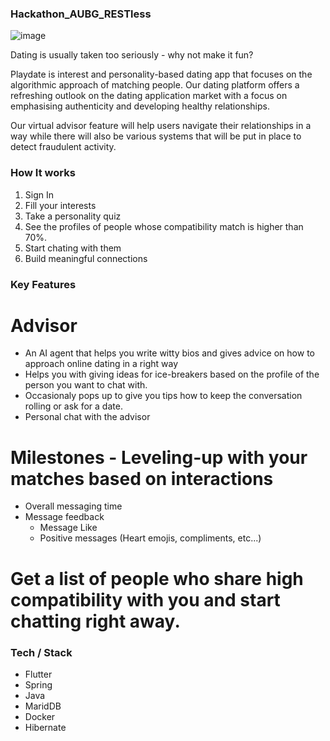 ### Hackathon_AUBG_RESTless

![image](https://user-images.githubusercontent.com/67926029/229345701-57bbe83b-e7d8-4a84-bfe2-b48574bbcd52.png)


Dating is usually taken too seriously - why not make it fun?

Playdate is interest and personality-based dating app that focuses on the algorithmic approach of matching people. Our dating platform offers a refreshing outlook on the dating application market with a focus on emphasising authenticity and developing healthy relationships. 

Our virtual advisor feature will help users navigate their relationships in a way while there will also be various systems that will be put in place to detect fraudulent activity.

### How It works
  1) Sign In
  2) Fill your interests
  3) Take a personality quiz
  4) See the profiles of people whose compatibility match is higher than 70%.
  5) Start chating with them
  6) Build meaningful connections

### Key Features 
# Advisor
* An AI agent that helps you write witty bios and gives advice on how to approach online dating in a right way
* Helps you with giving ideas for ice-breakers based on the profile of the person you want to chat with.
* Occasionaly pops up to give you tips how to keep the conversation rolling or ask for a date.
* Personal chat with the advisor

# Milestones - Leveling-up with your matches based on interactions
  * Overall messaging time
  * Message feedback 
    * Message Like
    * Positive messages (Heart emojis, compliments, etc...)

# Get a list of people who share high compatibility with you and start chatting right away.

### Tech / Stack
* Flutter
* Spring
* Java
* MaridDB
* Docker
* Hibernate
